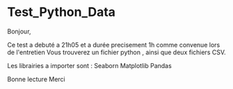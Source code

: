 # Test_Python_Data

Bonjour,

Ce test a debuté  a 21h05 et a durée precisement 1h comme convenue lors de l'entretien
Vous trouverez un fichier python , ainsi que deux fichiers CSV.

Les librairies a importer sont :
Seaborn 
Matplotlib
Pandas

Bonne lecture
Merci
